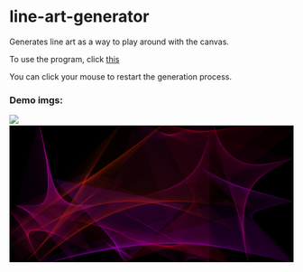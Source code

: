 # line-art-generator
Generates line art as a way to play around with the canvas.

To use the program, click [this](https://chrischristakis.com/line-art-generator/)

You can click your mouse to restart the generation process.
### Demo imgs:
<img src="/res/example2.PNG">
<img src="/res/example.PNG">
